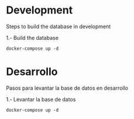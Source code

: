 # Development

Steps to build the database in development

1.- Build the database

```
docker-compose up -d
```

# Desarrollo

Pasos para levantar la base de datos en desarrollo

1.- Levantar la base de datos

```
docker-compose up -d
```
